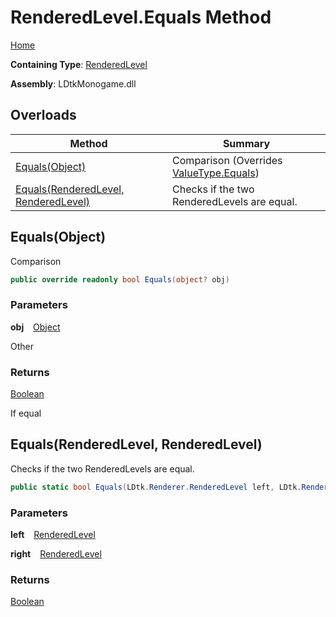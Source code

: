 # RenderedLevel\.Equals Method

[Home](../../../../README.md)

**Containing Type**: [RenderedLevel](../README.md)

**Assembly**: LDtkMonogame\.dll

## Overloads

| Method | Summary |
| ------ | ------- |
| [Equals(Object)](#893517614) |  Comparison  \(Overrides [ValueType.Equals](https://docs.microsoft.com/en-us/dotnet/api/system.valuetype.equals)\) |
| [Equals(RenderedLevel, RenderedLevel)](#2408245891) |  Checks if the two RenderedLevels are equal\.  |

<a id="893517614"></a>

## Equals\(Object\) 

  
 Comparison 

```csharp
public override readonly bool Equals(object? obj)
```

### Parameters

**obj** &ensp; [Object](https://docs.microsoft.com/en-us/dotnet/api/system.object)

Other

### Returns

[Boolean](https://docs.microsoft.com/en-us/dotnet/api/system.boolean)

If equal<a id="2408245891"></a>

## Equals\(RenderedLevel, RenderedLevel\) 

  
 Checks if the two RenderedLevels are equal\. 

```csharp
public static bool Equals(LDtk.Renderer.RenderedLevel left, LDtk.Renderer.RenderedLevel right)
```

### Parameters

**left** &ensp; [RenderedLevel](../README.md)

**right** &ensp; [RenderedLevel](../README.md)

### Returns

[Boolean](https://docs.microsoft.com/en-us/dotnet/api/system.boolean)

